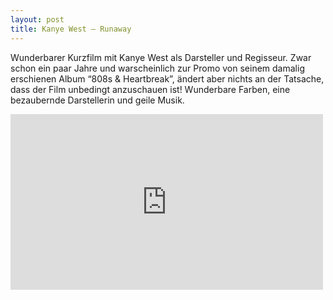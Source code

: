 ```yaml
---
layout: post
title: Kanye West – Runaway
---
```


<p>Wunderbarer Kurzfilm mit Kanye West als Darsteller und Regisseur. Zwar schon ein paar Jahre und warscheinlich zur Promo von seinem damalig erschienen Album “808s &amp; Heartbreak”, ändert aber nichts an der Tatsache, dass der Film unbedingt anzuschauen ist! Wunderbare Farben, eine bezaubernde Darstellerin und geile Musik.  </p>

<div class="elastic-video"><iframe src="http://player.vimeo.com/video/23099634?title=0&amp;byline=0&amp;portrait=0&amp;color=ffffff" width="500" height="281" frameborder="0" webkitAllowFullScreen mozallowfullscreen allowFullScreen></iframe></div>
